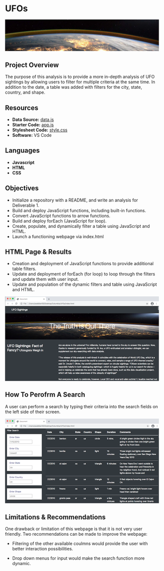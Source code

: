 # UFOs

![UFOs](Resources/GitHeader.png)

## Project Overview
The purpose of this analysis is to provide a more in-depth analysis of UFO sightings by allowing users to filter for multiple criteria at the same time. In addition to the date, a table was added with filters for the city, state, country, and shape.

## Resources 
- **Data Source:** [data.js](data.js) 
- **Starter Code:** [app.js](app.js)
- **Stylesheet Code:** [style.css](style.css)
- **Software:** VS Code


## Languages 
- **Javascript**
- **HTML**
- **CSS**

## Objectives  
- Initialize a repository with a README, and write an analysis for Deliverable 1.
- Build and deploy JavaScript functions, including built-in functions. 
- Convert JavaScript functions to arrow functions. 
- Build and deploy forEach (JavaScript for loop). 
- Create, populate, and dynamically filter a table using JavaScript and HTML. 
- Launch a functioning webpage via index.html

## HTML Page & Results

- Creation and deployment of JavaScript functions to provide additional table filters.
- Update and deployment of forEach (for loop) to loop through the filters and update them with user input.
- Update and population of the dynamic filters and table using JavaScript and HTML.  

![Screenshot 1](Resources/Screenshot1.png)

## How To Perofrm A Search
 A user can perform a search by typing their criteria into the search fields on the left side of their screen.
 
![Screenshot 2](Resources/Screenshot2.png)

## Limitations & Recommendations

One drawback or limitation of this webpage is that it is not very user friendly. Two recommendations can be made to improve the webpage:

- Filtering of the other available coulmns would provide the user with better interaction possibilities.

- Drop down menus for input would make the search function more dynamic.

